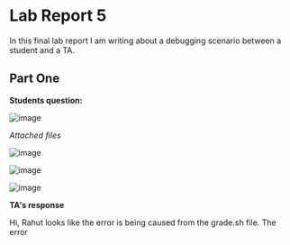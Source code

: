 # Lab Report 5


In this final lab report I am writing about a debugging scenario between a student and a TA.



## Part One

**Students question:**

![image](https://github.com/Rahut3/cse15l-lab-reports/assets/116214329/e849ec00-c8a0-4d99-8e22-ca68d8969aeb)

*Attached files*

![image](https://github.com/Rahut3/cse15l-lab-reports/assets/116214329/0ebbf242-3156-4378-9c59-dbcba6f154bb)

![image](https://github.com/Rahut3/cse15l-lab-reports/assets/116214329/3edb8f29-6350-4772-a52c-dcf57f59daa0)

![image](https://github.com/Rahut3/cse15l-lab-reports/assets/116214329/9883ecbd-d3d9-400d-af0f-91ae0296d692)



**TA's response**

Hi, Rahut looks like the error is being caused from the grade.sh file. The error
